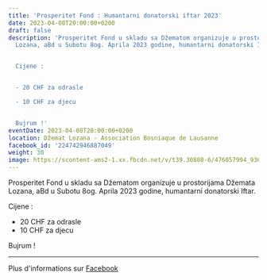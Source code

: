 ```yaml
---
title: 'Prosperitet Fond : Humantarni donatorski iftar 2023'
date: 2023-04-08T20:00:00+0200
draft: false
description: 'Prosperitet Fond u skladu sa Džematom organizuje u prostorijama Džemata
  Lozana, aBd u Subotu 8og. Aprila 2023 godine, humantarni donatorski Iftar.


  Cijene :


  - 20 CHF za odrasle

  - 10 CHF za djecu


  Bujrum !'
eventDate: 2023-04-08T20:00:00+0200
location: Džemat Lozana - Association Bosniaque de Lausanne
facebook_id: '224742946887049'
weight: 30
image: https://scontent-ams2-1.xx.fbcdn.net/v/t39.30808-6/476057994_936635281930405_1135964331823661885_n.jpg?_nc_cat=106&ccb=1-7&_nc_sid=9e60e4&_nc_eui2=AeHUDEn5BizjnN47QpyjZ_Et2mlOYGtezXbaaU5ga17Ndoz3NVLfGIGP97aBZe58e2YZTR5qkZsLtU_JNWEubYOn&_nc_ohc=7q2oF4kAIeYQ7kNvwEmgxwb&_nc_oc=AdnZ8jCqeFxMBf8vXfSosCnkrLDjlu2lVuKrx3UvHhX0eixn28kg7ziu2qmzKVpg3V0&_nc_zt=23&_nc_ht=scontent-ams2-1.xx&edm=ABTKTjYEAAAA&_nc_gid=cU2wsVbUpEGAhcBgcgnMEA&oh=00_AfH8QX6A0YtWOW0RoXZfpQgRy7FmOnI6c8ngoiZUM8vsYw&oe=681AB7BD
---
```


Prosperitet Fond u skladu sa Džematom organizuje u prostorijama Džemata Lozana, aBd u Subotu 8og. Aprila 2023 godine, humantarni donatorski Iftar.

Cijene :

- 20 CHF za odrasle
- 10 CHF za djecu

Bujrum !

---

Plus d'informations sur [Facebook](https://facebook.com/events/224742946887049)